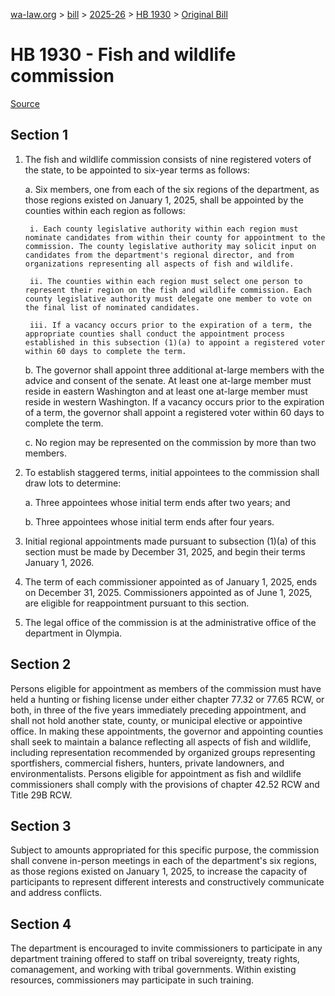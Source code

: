[wa-law.org](/) > [bill](/bill/) > [2025-26](/bill/2025-26/) > [HB 1930](/bill/2025-26/hb/1930/) > [Original Bill](/bill/2025-26/hb/1930/1/)

# HB 1930 - Fish and wildlife commission

[Source](http://lawfilesext.leg.wa.gov/biennium/2025-26/Pdf/Bills/House%20Bills/1930.pdf)

## Section 1
1. The fish and wildlife commission consists of nine registered voters of the state, to be appointed to six-year terms as follows:

    a. Six members, one from each of the six regions of the department, as those regions existed on January 1, 2025, shall be appointed by the counties within each region as follows:

        i. Each county legislative authority within each region must nominate candidates from within their county for appointment to the commission. The county legislative authority may solicit input on candidates from the department's regional director, and from organizations representing all aspects of fish and wildlife.

        ii. The counties within each region must select one person to represent their region on the fish and wildlife commission. Each county legislative authority must delegate one member to vote on the final list of nominated candidates.

        iii. If a vacancy occurs prior to the expiration of a term, the appropriate counties shall conduct the appointment process established in this subsection (1)(a) to appoint a registered voter within 60 days to complete the term.

    b. The governor shall appoint three additional at-large members with the advice and consent of the senate. At least one at-large member must reside in eastern Washington and at least one at-large member must reside in western Washington. If a vacancy occurs prior to the expiration of a term, the governor shall appoint a registered voter within 60 days to complete the term.

    c. No region may be represented on the commission by more than two members.

2. To establish staggered terms, initial appointees to the commission shall draw lots to determine:

    a. Three appointees whose initial term ends after two years; and

    b. Three appointees whose initial term ends after four years.

3. Initial regional appointments made pursuant to subsection (1)(a) of this section must be made by December 31, 2025, and begin their terms January 1, 2026.

4. The term of each commissioner appointed as of January 1, 2025, ends on December 31, 2025. Commissioners appointed as of June 1, 2025, are eligible for reappointment pursuant to this section.

5. The legal office of the commission is at the administrative office of the department in Olympia.

## Section 2
Persons eligible for appointment as members of the commission must have held a hunting or fishing license under either chapter 77.32 or 77.65 RCW, or both, in three of the five years immediately preceding appointment, and shall not hold another state, county, or municipal elective or appointive office. In making these appointments, the governor and appointing counties shall seek to maintain a balance reflecting all aspects of fish and wildlife, including representation recommended by organized groups representing sportfishers, commercial fishers, hunters, private landowners, and environmentalists. Persons eligible for appointment as fish and wildlife commissioners shall comply with the provisions of chapter 42.52  RCW and Title 29B RCW.

## Section 3
Subject to amounts appropriated for this specific purpose, the commission shall convene in-person meetings in each of the department's six regions, as those regions existed on January 1, 2025, to increase the capacity of participants to represent different interests and constructively communicate and address conflicts.

## Section 4
The department is encouraged to invite commissioners to participate in any department training offered to staff on tribal sovereignty, treaty rights, comanagement, and working with tribal governments. Within existing resources, commissioners may participate in such training.
